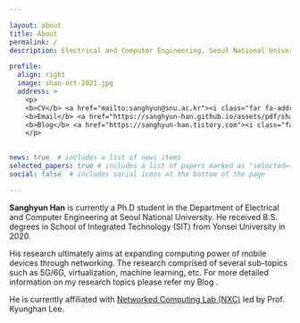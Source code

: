```yaml
---

layout: about
title: About
permalink: /
description: Electrical and Computer Engineering, Seoul National University

profile:
  align: right
  image: shan-oct-2021.jpg
  address: >
    <p>
    <b>CV</b> <a href="mailto:sanghyun@snu.ac.kr"><i class="far fa-address-card"></a>
    <b>Email</b> <a href="https://sanghyun-han.github.io/assets/pdf/shan_CV"><i class="fas fa-envelope"></i></a>
    <b>Blog</b> <a href="https://sanghyun-han.tistory.com"><i class="fas fa-tags"></i></a>
    </p>
    

news: true  # includes a list of news items
selected_papers: true # includes a list of papers marked as "selected={true}"
social: false  # includes social icons at the bottom of the page

---
```

<!-- <p>CV <a href="mailto:sanghyun@snu.ac.kr"><i class="far fa-address-card"></i></p>
    <p>Affiliation <a href="https://nxc.snu.ac.kr"><i class="fas fa-tags"></i></p>
    <p>SNS <a href="https://www.instagram.com/sanghyun._.han/"><i class="fab fa-instagram"></i></i></p> -->
**Sanghyun Han** is currently a Ph.D student in the Department of Electrical and Computer Engineering at Seoul National University.
He received B.S. degrees in School of Integrated Technology (SIT) from Yonsei University in 2020.

His research ultimately aims at expanding computing power of mobile devices through networking. The research comprised of several sub-topics such as 5G/6G, virtualization, machine learning, etc. For more detailed information on my research topics please refer my Blog <a href="https://sanghyun-han.github.io/blog"><i class="fas fa-tags"></i></a>. 

He is currently affiliated with [Networked Computing Lab (NXC)](https:/nxc.snu.ac.kr) led by Prof. Kyunghan Lee.


<!-- 
```
Hello world!
``` -->